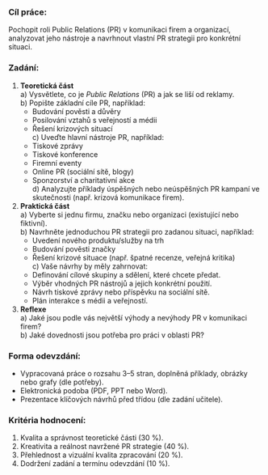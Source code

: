 ### Cíl práce:

Pochopit roli Public Relations (PR) v komunikaci firem a organizací, analyzovat jeho nástroje a navrhnout vlastní PR strategii pro konkrétní situaci.

### Zadání:

1. **Teoretická část**  
    a) Vysvětlete, co je _Public Relations_ (PR) a jak se liší od reklamy.  
    b) Popište základní cíle PR, například:
    - Budování pověsti a důvěry
    - Posilování vztahů s veřejností a médii
    - Řešení krizových situací  
    c) Uveďte hlavní nástroje PR, například:
    - Tiskové zprávy
    - Tiskové konference
    - Firemní eventy
    - Online PR (sociální sítě, blogy)
    - Sponzorství a charitativní akce  
    d) Analyzujte příklady úspěšných nebo neúspěšných PR kampaní ve skutečnosti (např. krizová komunikace firem).
2. **Praktická část**  
    a) Vyberte si jednu firmu, značku nebo organizaci (existující nebo fiktivní).  
    b) Navrhněte jednoduchou PR strategii pro zadanou situaci, například:
    - Uvedení nového produktu/služby na trh
    - Budování pověsti značky
    - Řešení krizové situace (např. špatné recenze, veřejná kritika)  
    c) Vaše návrhy by měly zahrnovat:
    - Definování cílové skupiny a sdělení, které chcete předat.
    - Výběr vhodných PR nástrojů a jejich konkrétní použití.
    - Návrh tiskové zprávy nebo příspěvku na sociální sítě.
    - Plán interakce s médii a veřejností.
3. **Reflexe**  
    a) Jaké jsou podle vás největší výhody a nevýhody PR v komunikaci firem?  
    b) Jaké dovednosti jsou potřeba pro práci v oblasti PR?
    
### Forma odevzdání:

- Vypracovaná práce o rozsahu 3–5 stran, doplněná příklady, obrázky nebo grafy (dle potřeby).
- Elektronická podoba (PDF, PPT nebo Word).
- Prezentace klíčových návrhů před třídou (dle zadání učitele).

### Kritéria hodnocení:

1. Kvalita a správnost teoretické části (30 %).
2. Kreativita a reálnost navržené PR strategie (40 %).
3. Přehlednost a vizuální kvalita zpracování (20 %).
4. Dodržení zadání a termínu odevzdání (10 %).